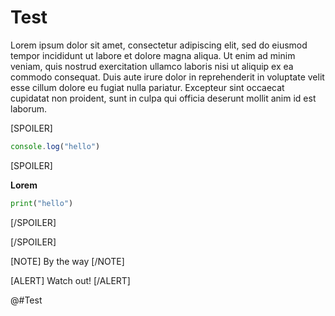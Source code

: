 # Test

Lorem ipsum dolor sit amet,
consectetur adipiscing elit,
sed do eiusmod tempor incididunt ut labore et dolore magna aliqua.
Ut enim ad minim veniam,
quis nostrud exercitation
ullamco laboris nisi ut aliquip ex ea commodo consequat.
Duis aute irure dolor in reprehenderit in voluptate velit esse cillum dolore
eu fugiat nulla pariatur.
Excepteur sint occaecat cupidatat non proident,
sunt in culpa qui officia deserunt mollit anim id est laborum.

[SPOILER]

```js
console.log("hello")
```

[SPOILER]

**Lorem**

```py
print("hello")
```

[/SPOILER]

[/SPOILER]

[NOTE]
By the way
[/NOTE]

[ALERT]
Watch out!
[/ALERT]

@#Test